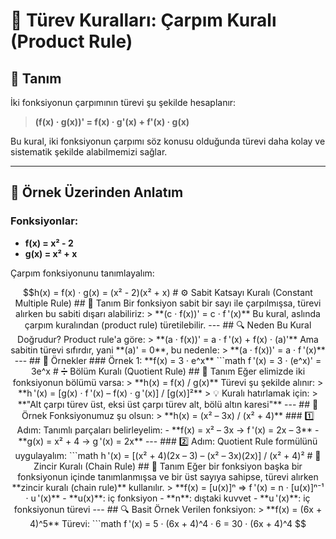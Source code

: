 # 📘 Türev Kuralları: Çarpım Kuralı (Product Rule)

## 🧠 Tanım

İki fonksiyonun çarpımının türevi şu şekilde hesaplanır:

> **(f(x) · g(x))' = f(x) · g'(x) + f'(x) · g(x)**

Bu kural, iki fonksiyonun çarpımı söz konusu olduğunda türevi daha kolay ve sistematik şekilde alabilmemizi sağlar.

---

## 🧪 Örnek Üzerinden Anlatım

### Fonksiyonlar:

- **f(x) = x² - 2**
- **g(x) = x² + x**

Çarpım fonksiyonunu tanımlayalım:

```math
h(x) = f(x) · g(x)
     = (x² - 2)(x² + x)
# ⚙️ Sabit Katsayı Kuralı (Constant Multiple Rule)

## 📘 Tanım

Bir fonksiyon sabit bir sayı ile çarpılmışsa, türevi alırken bu sabiti dışarı alabiliriz:

> **(c · f(x))' = c · f '(x)**

Bu kural, aslında çarpım kuralından (product rule) türetilebilir.

---

## 🔍 Neden Bu Kural Doğrudur?

Product rule'a göre:

> **(a · f(x))' = a · f '(x) + f(x) · (a)'**

Ama sabitin türevi sıfırdır, yani **(a)' = 0**, bu nedenle:

> **(a · f(x))' = a · f '(x)**

---

## 🧪 Örnekler

### Örnek 1:

**f(x) = 3 · e^x**

```math
f '(x) = 3 · (e^x)' = 3e^x

# ➗ Bölüm Kuralı (Quotient Rule)

## 📘 Tanım

Eğer elimizde iki fonksiyonun bölümü varsa:

> **h(x) = f(x) / g(x)**

Türevi şu şekilde alınır:

> **h '(x) = [g(x) · f '(x) – f(x) · g '(x)] / [g(x)]²**

> 💡 Kuralı hatırlamak için:
> **"Alt çarpı türev üst, eksi üst çarpı türev alt, bölü altın karesi"**

---

## 🧪 Örnek

Fonksiyonumuz şu olsun:

> **h(x) = (x² – 3x) / (x² + 4)**

### 1️⃣ Adım: Tanımlı parçaları belirleyelim:

- **f(x) = x² – 3x → f '(x) = 2x – 3**
- **g(x) = x² + 4 → g '(x) = 2x**

---

### 2️⃣ Adım: Quotient Rule formülünü uygulayalım:

```math
h '(x) = [(x² + 4)(2x – 3) – (x² – 3x)(2x)] / (x² + 4)²

# 🔗 Zincir Kuralı (Chain Rule)

## 📘 Tanım

Eğer bir fonksiyon başka bir fonksiyonun içinde tanımlanmışsa ve bir üst sayıya sahipse, türevi alırken **zincir kuralı (chain rule)** kullanılır.

> **f(x) = [u(x)]ⁿ ⇒ f '(x) = n · [u(x)]ⁿ⁻¹ · u '(x)**

- **u(x)**: iç fonksiyon
- **n**: dıştaki kuvvet
- **u '(x)**: iç fonksiyonun türevi

---

## 🔍 Basit Örnek

Verilen fonksiyon:

> **f(x) = (6x + 4)^5**

Türevi:

```math
f '(x) = 5 · (6x + 4)^4 · 6 = 30 · (6x + 4)^4
